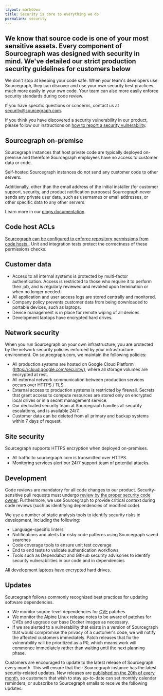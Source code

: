 ```yaml
---
layout: markdown
title: Security is core to everything we do
permalink: security
---
```


## We know that source code is one of your most sensitive assets. Every component of Sourcegraph was designed with security in mind. We've detailed our strict production security guidelines for customers below

We don't stop at keeping your code safe. When your team's developers use Sourcegraph, they can discover and use your own security best practices much more easily in your own code. Your team can also more easily enforce security standards during code review.

If you have specific questions or concerns, contact us at <a href="mailto:security@sourcegraph.com">security@sourcegraph.com</a>.

If you think you have discovered a security vulnerability in our product, please follow our instructions on [how to report a security vulnerability](https://about.sourcegraph.com/handbook/engineering/security#how-to-report-a-security-vulnerability).

## Sourcegraph on-premise

Sourcegraph instances that host private code are typically deployed on-premise and therefore Sourcegraph employees have no access to customer data or code.

Self-hosted Sourcegraph instances do not send any customer code to other servers.

Additionally, other than the email address of the initial installer (for customer support, security, and product notification purposes) Sourcegraph never sends any private user data, such as usernames or email addresses, or other specific data to any other servers.

Learn more in our [pings documentation](https://docs.sourcegraph.com/admin/pings).

## Code host ACLs

[Sourcegraph can be configured to enforce repository permissions from code hosts.](https://docs.sourcegraph.com/admin/repo/permissions). Unit and integration tests protect the correctness of these permissions checks.

## Customer data

- Access to all internal systems is protected by multi-factor authentication. Access is restricted to those who require it to perform their job, and is regularly reviewed and revoked upon termination or when no longer needed.
- All application and user access logs are stored centrally and monitored.
- Company policy prevents customer data from being downloaded to portable devices, such as laptops.
- Device management is in place for remote wiping of all devices.
- Development laptops have encrypted hard drives.

## Network security

When you run Sourcegraph on your own infrastructure, you are protected by the network security policies enforced by your infrastructure environment. On sourcegraph.com, we maintain the following policies:

- All production systems are hosted on Google Cloud Platform (https://cloud.google.com/security/), where all storage volumes are encrypted at rest.
- All external network communication between production services occurs over HTTPS / TLS.
- External access to production systems is restricted by firewall. Secrets that grant access to
  compute resources are stored only on encrypted local drives or in a secret management service.
- Our dedicated security team at Sourcegraph handles all security escalations, and is available 24/7.
- Customer data can be deleted from all primary and backup systems within 7 days of request.

## Site security

Sourcegraph supports HTTPS encryption when deployed on-premises.

- All traffic to sourcegraph.com is transmitted over HTTPS.
- Monitoring services alert our 24/7 support team of potential attacks.

## Development

Code reviews are mandatory for all code changes to our product. Security-sensitive pull requests must undergo [review by the proper security code owner](../handbook/engineering/code_reviews#security). Furthermore, we use Sourcegraph to provide critical context during code reviews (such as identifying dependencies of modified code).

We use a number of static analysis tools to identify security risks in development, including the following:

- Language-specific linters
- Notifications and alerts for risky code patterns using Sourcegraph saved searches
- Code coverage tools to ensure unit test coverage
- End to end tests to validate authentication workflows
- Tools such as Dependabot and GitHub security advisories to identify security vulnerabilities in our code and in dependencies

All development laptops have encrypted hard drives.

## Updates

Sourcegraph follows commonly recognized best practices for updating software dependencies.

- We monitor source-level dependencies for [CVE](https://cve.mitre.org/) patches.
- We monitor the Alpine Linux release notes to be aware of patches for CVEs and upgrade our base
  Docker images as necessary.
- If we are alerted to a vulnerability that exists in a version of Sourcegraph that would compromise
  the privacy of a customer's code, we will notify the affected customers immediately. Patch
  releases that fix the vulnerability will be prioritized as a P0, which means work will commence
  immediately rather than waiting until the next planning phase.

Customers are encouraged to update to the latest release of Sourcegraph every month. This will
ensure that their Sourcegraph instance has the latest security-related updates. New releases are
[published on the 20th of every month](https://docs.sourcegraph.com/admin/updates), so customers that wish to stay up-to-date can set monthly calendar reminders, or subscribe to Sourcegraph emails to receive the following updates:

<p class="text-center">
  <!--[if lte IE 8]>
  <script charset="utf-8" type="text/javascript" src="//js.hsforms.net/forms/v2-legacy.js"></script>
  <![endif]-->
  <script charset="utf-8" type="text/javascript" src="//js.hsforms.net/forms/v2.js"></script>
  <script>
    hbspt.forms.create({
    portalId: "2762526",
    formId: "0ff99031-7caf-433a-8aef-8c9345948288"
  });
  </script>
</p>
